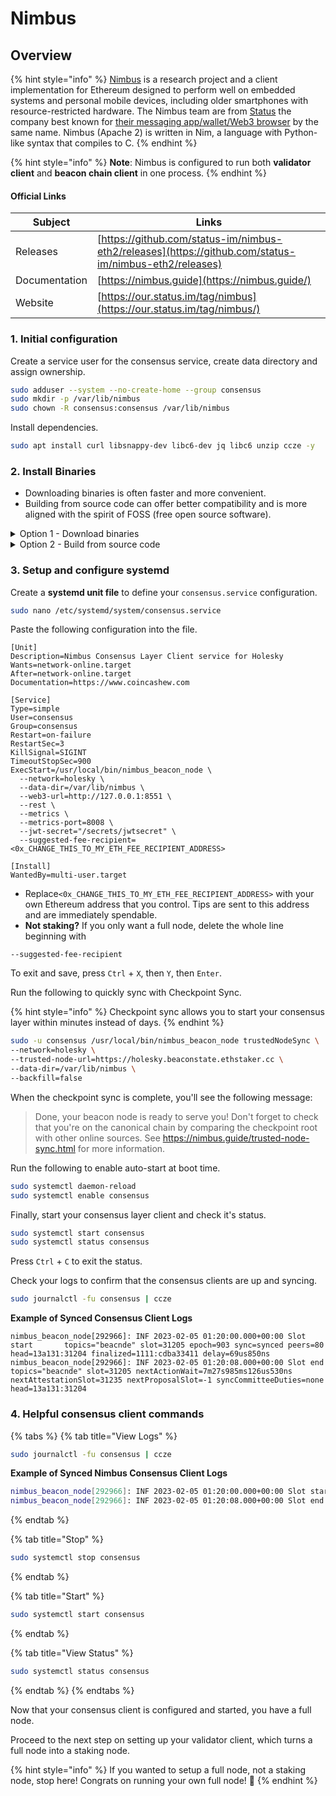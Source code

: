 # Nimbus

## Overview

{% hint style="info" %}
[Nimbus](https://our.status.im/tag/nimbus/) is a research project and a client implementation for Ethereum designed to perform well on embedded systems and personal mobile devices, including older smartphones with resource-restricted hardware. The Nimbus team are from [Status](https://status.im/about/) the company best known for [their messaging app/wallet/Web3 browser](https://status.im) by the same name. Nimbus (Apache 2) is written in Nim, a language with Python-like syntax that compiles to C.
{% endhint %}

{% hint style="info" %}
**Note**: Nimbus is configured to run both **validator client** and **beacon chain client** in one process.
{% endhint %}

#### Official Links

| Subject       | Links                                                                                                  |
| ------------- | ------------------------------------------------------------------------------------------------------ |
| Releases      | [https://github.com/status-im/nimbus-eth2/releases](https://github.com/status-im/nimbus-eth2/releases) |
| Documentation | [https://nimbus.guide](https://nimbus.guide/)                                                          |
| Website       | [https://our.status.im/tag/nimbus](https://our.status.im/tag/nimbus/)                                  |

### 1. Initial configuration

Create a service user for the consensus service, create data directory and assign ownership.

```bash
sudo adduser --system --no-create-home --group consensus
sudo mkdir -p /var/lib/nimbus
sudo chown -R consensus:consensus /var/lib/nimbus
```

Install dependencies.

```bash
sudo apt install curl libsnappy-dev libc6-dev jq libc6 unzip ccze -y
```

### 2. Install Binaries

* Downloading binaries is often faster and more convenient.
* Building from source code can offer better compatibility and is more aligned with the spirit of FOSS (free open source software).

<details>

<summary>Option 1 - Download binaries</summary>

Run the following to automatically download the latest linux release, un-tar and cleanup.

```bash
RELEASE_URL="https://api.github.com/repos/status-im/nimbus-eth2/releases/latest"
BINARIES_URL="$(curl -s $RELEASE_URL | jq -r ".assets[] | select(.name) | .browser_download_url" | grep _Linux_amd64.*.tar.gz$)"

echo Downloading URL: $BINARIES_URL

cd $HOME
# Download
wget -O nimbus.tar.gz $BINARIES_URL
# Untar
tar -xzvf nimbus.tar.gz -C $HOME
# Rename folder
mv nimbus-eth2_Linux_amd64_* nimbus
# Cleanup
rm nimbus.tar.gz
rm -r nimbus
```

Install the binaries.

<pre class="language-bash"><code class="lang-bash"><strong>sudo mv nimbus/build/nimbus_beacon_node /usr/local/bin/nimbus_beacon_node
</strong></code></pre>

</details>

<details>

<summary>Option 2 - Build from source code</summary>

Install dependencies.

```bash
sudo apt-get update
sudo apt-get install curl build-essential git -y
```

Build the binary.

```bash
mkdir -p ~/git
cd ~/git
git clone -b stable https://github.com/status-im/nimbus-eth2
cd nimbus-eth2
make -j$(nproc) update
make -j$(nproc) nimbus_beacon_node
```

Verify Nimbus was built properly by displaying the version.

```bash
cd $HOME/git/nimbus-eth2/build
./nimbus_beacon_node --version
```

Install the binary.

```bash
sudo cp $HOME/git/nimbus-eth2/build/nimbus_beacon_node /usr/local/bin
```

</details>

### **3. Setup and configure systemd**

Create a **systemd unit file** to define your `consensus.service` configuration.

```bash
sudo nano /etc/systemd/system/consensus.service
```

Paste the following configuration into the file.

```shell
[Unit]
Description=Nimbus Consensus Layer Client service for Holesky
Wants=network-online.target
After=network-online.target
Documentation=https://www.coincashew.com

[Service]
Type=simple
User=consensus
Group=consensus
Restart=on-failure
RestartSec=3
KillSignal=SIGINT
TimeoutStopSec=900
ExecStart=/usr/local/bin/nimbus_beacon_node \
  --network=holesky \
  --data-dir=/var/lib/nimbus \
  --web3-url=http://127.0.0.1:8551 \
  --rest \
  --metrics \
  --metrics-port=8008 \
  --jwt-secret="/secrets/jwtsecret" \
  --suggested-fee-recipient=<0x_CHANGE_THIS_TO_MY_ETH_FEE_RECIPIENT_ADDRESS>

[Install]
WantedBy=multi-user.target
```

* Replace`<0x_CHANGE_THIS_TO_MY_ETH_FEE_RECIPIENT_ADDRESS>` with your own Ethereum address that you control. Tips are sent to this address and are immediately spendable.
* **Not staking?** If you only want a full node, delete the whole line beginning with

```
--suggested-fee-recipient
```

To exit and save, press `Ctrl` + `X`, then `Y`, then `Enter`.

Run the following to quickly sync with Checkpoint Sync.

{% hint style="info" %}
Checkpoint sync allows you to start your consensus layer within minutes instead of days.
{% endhint %}

```bash
sudo -u consensus /usr/local/bin/nimbus_beacon_node trustedNodeSync \
--network=holesky \
--trusted-node-url=https://holesky.beaconstate.ethstaker.cc \
--data-dir=/var/lib/nimbus \
--backfill=false
```

When the checkpoint sync is complete, you'll see the following message:

> Done, your beacon node is ready to serve you! Don't forget to check that you're on the canonical chain by comparing the checkpoint root with other online sources. See https://nimbus.guide/trusted-node-sync.html for more information.

Run the following to enable auto-start at boot time.

```bash
sudo systemctl daemon-reload
sudo systemctl enable consensus
```

Finally, start your consensus layer client and check it's status.

```bash
sudo systemctl start consensus
sudo systemctl status consensus
```

Press `Ctrl` + `C` to exit the status.

Check your logs to confirm that the consensus clients are up and syncing.

```bash
sudo journalctl -fu consensus | ccze
```

**Example of Synced Consensus Client Logs**

```
nimbus_beacon_node[292966]: INF 2023-02-05 01:20:00.000+00:00 Slot start       topics="beacnde" slot=31205 epoch=903 sync=synced peers=80 head=13a131:31204 finalized=1111:cdba33411 delay=69us850ns
nimbus_beacon_node[292966]: INF 2023-02-05 01:20:08.000+00:00 Slot end         topics="beacnde" slot=31205 nextActionWait=7m27s985ms126us530ns nextAttestationSlot=31235 nextProposalSlot=-1 syncCommitteeDuties=none head=13a131:31204
```

### 4. Helpful consensus client commands

{% tabs %}
{% tab title="View Logs" %}
```bash
sudo journalctl -fu consensus | ccze
```

**Example of Synced Nimbus Consensus Client Logs**

```bash
nimbus_beacon_node[292966]: INF 2023-02-05 01:20:00.000+00:00 Slot start       topics="beacnde" slot=31205 epoch=903 sync=synced peers=80 head=13a131:31204 finalized=1111:cdba33411 delay=69us850ns
nimbus_beacon_node[292966]: INF 2023-02-05 01:20:08.000+00:00 Slot end         topics="beacnde" slot=31205 nextActionWait=7m27s985ms126us530ns nextAttestationSlot=31235 nextProposalSlot=-1 syncCommitteeDuties=none head=13a131:31204
```
{% endtab %}

{% tab title="Stop" %}
```bash
sudo systemctl stop consensus
```
{% endtab %}

{% tab title="Start" %}
```bash
sudo systemctl start consensus
```
{% endtab %}

{% tab title="View Status" %}
```bash
sudo systemctl status consensus
```
{% endtab %}
{% endtabs %}

Now that your consensus client is configured and started, you have a full node.

Proceed to the next step on setting up your validator client, which turns a full node into a staking node.

{% hint style="info" %}
If you wanted to setup a full node, not a staking node, stop here! Congrats on running your own full node! :tada:
{% endhint %}
